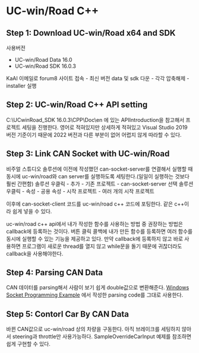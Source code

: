 # UC-win/Road C++

## Step 1: Download UC-win/Road x64 and SDK

사용버전

- UC-win/Road Data 16.0
- UC-win/Road SDK 16.0.3

KaAI 이메일로 forum8 사이트 접속 - 최신 버전 data 및 sdk 다운 - 각각 압축해제 - installer 실행

## Step 2: UC-win/Road C++ API setting

C:\UCwinRoad_SDK 16.0.3\CPP\Doc\en 에 있는 APIIntroduction을 참고해서 프로젝트 세팅을 진행한다. 영어로 적혀있지만 상세하게 적혀있고 Visual Studio 2019 버전 기준이기 때문에 2022 버전과 다른 부분이 없어 어렵지 않게 따라할 수 있다.

## Step 3: Link CAN Socket with UC-win/Road
비주얼 스튜디오 솔루션에 이전에 작성했던 can-socket-server를 연결해서 실행할 때 동시에 uc-win/road와 can server를 실행하도록 세팅한다.(일일이 실행하는 것보다 훨씬 간편함)
솔루션 우클릭 - 추가 - 기존 프로젝트 - can-socket-server 선택
솔루션 우클릭 - 속성 - 공용 속성 - 시작 프로젝트 - 여러 개의 시작 프로젝트

이후에 can-socket-client 코드를 uc-win/road c++ 코드에 포팅한다. 같은 c++이라 쉽게 넣을 수 있다. 

uc-win/road c++ api에서 내가 작성한 함수를 사용하는 방법 중 권장하는 방법은 callback에 등록하는 것이다. 버튼 클릭 콜백에 내가 만든 함수를 등록하면 여러 함수를 동시에 실행할 수 있는 기능을 제공하고 있다. 만약 callback에 등록하지 않고 바로 사용하면 프로그램이 새로운 thread를 열지 않고 while문을 돌기 때문에 귀찮더라도 callback을 사용해야한다.

## Step 4: Parsing CAN Data

CAN 데이터를 parsing해서 사람이 보기 쉽게 double값으로 변환해준다. [Windows Socket Programming Example](../socket-programming/can-socket/can-socket-client/Client.cpp) 에서 작성한 parsing code를 그대로 사용한다.

## Step 5: Contorl Car By CAN Data

바뀐 CAN값으로 uc-win/road 상의 차량을 구동한다. 아직 브레이크를 세팅하지 않아서 steering과 throttle만 사용가능하다. SampleOverrideCarInput 예제를 참조하면 쉽게 구현할 수 있다.